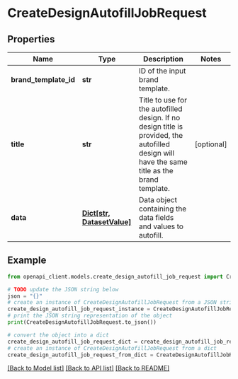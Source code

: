 # CreateDesignAutofillJobRequest


## Properties

Name | Type | Description | Notes
------------ | ------------- | ------------- | -------------
**brand_template_id** | **str** | ID of the input brand template. | 
**title** | **str** | Title to use for the autofilled design.  If no design title is provided, the autofilled design will have the same title as the brand template. | [optional] 
**data** | [**Dict[str, DatasetValue]**](DatasetValue.md) | Data object containing the data fields and values to autofill. | 

## Example

```python
from openapi_client.models.create_design_autofill_job_request import CreateDesignAutofillJobRequest

# TODO update the JSON string below
json = "{}"
# create an instance of CreateDesignAutofillJobRequest from a JSON string
create_design_autofill_job_request_instance = CreateDesignAutofillJobRequest.from_json(json)
# print the JSON string representation of the object
print(CreateDesignAutofillJobRequest.to_json())

# convert the object into a dict
create_design_autofill_job_request_dict = create_design_autofill_job_request_instance.to_dict()
# create an instance of CreateDesignAutofillJobRequest from a dict
create_design_autofill_job_request_from_dict = CreateDesignAutofillJobRequest.from_dict(create_design_autofill_job_request_dict)
```
[[Back to Model list]](../README.md#documentation-for-models) [[Back to API list]](../README.md#documentation-for-api-endpoints) [[Back to README]](../README.md)



